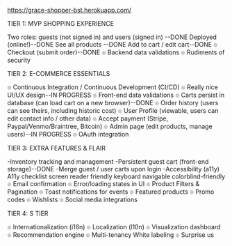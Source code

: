 https://grace-shopper-bst.herokuapp.com/

TIER 1: MVP SHOPPING EXPERIENCE

Two roles: guests (not signed in) and users (signed in) --DONE
Deployed (online!)--DONE
See all products --DONE
Add to cart / edit cart--DONE
๏ Checkout (submit order)--DONE
๏ Backend data validations
๏ Rudiments of security

TIER 2: E-COMMERCE ESSENTIALS

๏ Continuous Integration / Continuous Development (CI/CD)
๏ Really nice UI/UX design--IN PROGRESS
๏ Front-end data validations
๏ Carts persist in database (can load cart on a new browser)--DONE
๏ Order history (users can see theirs, including historic cost)
๏ User Profile (viewable, users can edit contact info / other data)
๏ Accept payment (Stripe, Paypal/Venmo/Braintree, Bitcoin)
๏ Admin page (edit products, manage users)--IN PROGRESS
๏ OAuth integration

TIER 3: EXTRA FEATURES & FLAIR

-Inventory tracking and management
-Persistent guest cart (front-end storage)--DONE
-Merge guest / user carts upon login
-Accessibility (a11y)
A11y checklist
screen reader friendly
keyboard navigable
colorblind-friendly
๏ Email confirmation
๏ Error/loading states in UI
๏ Product Filters & Pagination
๏ Toast notifications for events
๏ Featured products
๏ Promo codes
๏ Wishlists
๏ Social media integrations

TIER 4: S TIER

๏ Internationalization (i18n)
๏ Localization (l10n)
๏ Visualization dashboard
๏ Recommendation engine
๏ Multi-tenancy
White labeling
๏ Surprise us
